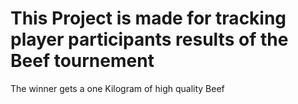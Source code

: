 # This Project is made for tracking player participants results of the Beef tournement
The winner gets a one Kilogram of high quality Beef 